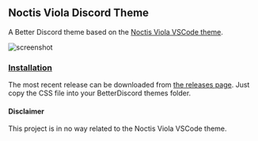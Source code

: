 ## Noctis Viola Discord Theme

A Better Discord theme based on the [Noctis Viola VSCode theme](https://github.com/liviuschera/noctis).

![screenshot](https://i.imgur.com/N00HoWL.png)

### [Installation](https://github.com/ChaseIngebritson/noctis-viola-discord-theme/releases/latest)
The most recent release can be downloaded from [the releases page](https://github.com/ChaseIngebritson/noctis-viola-discord-theme/releases/latest). Just copy the CSS file into your BetterDiscord themes folder.

#### Disclaimer
This project is in no way related to the Noctis Viola VSCode theme.
